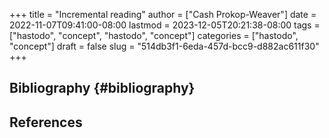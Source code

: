 +++
title = "Incremental reading"
author = ["Cash Prokop-Weaver"]
date = 2022-11-07T09:41:00-08:00
lastmod = 2023-12-05T20:21:38-08:00
tags = ["hastodo", "concept", "hastodo", "concept"]
categories = ["hastodo", "concept"]
draft = false
slug = "514db3f1-6eda-457d-bcc9-d882ac611f30"
+++

## Bibliography {#bibliography}

## References

<style>.csl-entry{text-indent: -1.5em; margin-left: 1.5em;}</style><div class="csl-bib-body">
</div>
